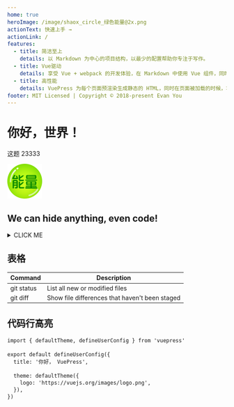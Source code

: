 ```yaml
---
home: true
heroImage: /image/shaox_circle_绿色能量@2x.png
actionText: 快速上手 →
actionLink: /
features:
  - title: 简洁至上
    details: 以 Markdown 为中心的项目结构，以最少的配置帮助你专注于写作。
  - title: Vue驱动
    details: 享受 Vue + webpack 的开发体验，在 Markdown 中使用 Vue 组件，同时可以使用 Vue 来开发自定义主题。
  - title: 高性能
    details: VuePress 为每个页面预渲染生成静态的 HTML，同时在页面被加载的时候，将作为 SPA 运行。
footer: MIT Licensed | Copyright © 2018-present Evan You
---
```


# 你好，世界！

这题 23333

![](/image/shaox_circle_绿色能量@2x.png)

## We can hide anything, even code!

<details>

  <summary>CLICK ME</summary>

  <p>

```mermaid
graph TD;
    A-->B;
    A-->C;
    B-->D;
    C-->D;
```

| First Header | Second Header |
| ------------ | ------------- |
| Content Cell | Content Cell  |
| Content Cell | Content Cell  |

  </p>
  
</details>

## 表格

| Command    | Description                                    |
| ---------- | ---------------------------------------------- |
| git status | List all new or modified files                 |
| git diff   | Show file differences that haven't been staged |

## 代码行高亮

```ts{1,6-8}
import { defaultTheme, defineUserConfig } from 'vuepress'

export default defineUserConfig({
  title: '你好， VuePress',

  theme: defaultTheme({
    logo: 'https://vuejs.org/images/logo.png',
  }),
})
```
